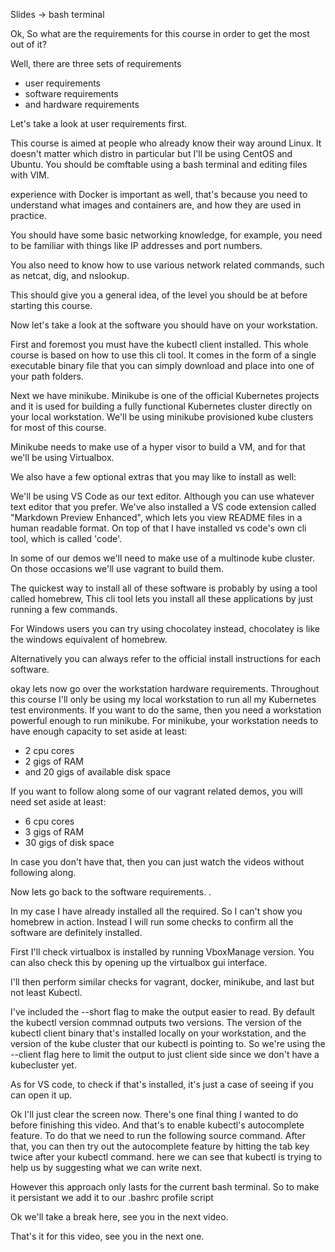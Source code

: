 Slides -> bash terminal


Ok, So what are the requirements for this course in order to get the most out of it?


Well, there are three sets of requirements


 - user requirements
 - software requirements
 - and hardware requirements

Let's take a look at user requirements first.

This course is aimed at people who already know their way around Linux. It doesn't matter which distro in particular but I'll be using CentOS and Ubuntu. You should be comftable using a bash terminal and editing files with VIM.


experience with Docker is important as well, that's because you need to understand what images and containers are, and how they are used in practice.


You should have some basic networking knowledge, for example, you need to be familiar with things like IP addresses and port numbers.

You also need to know how to use various network related commands, such as netcat, dig, and nslookup.


This should give you a general idea, of the level you should be at before starting this course.



Now let's take a look at the software you should have on your workstation.

First and foremost you must have the kubectl client installed. This whole course is based on how to use this cli tool. It comes in the form of a single executable binary file that you can simply download and place into one of your path folders.

Next we have minikube. Minikube is one of the official Kubernetes projects and it is used for building a fully functional Kubernetes cluster directly on your local workstation. We'll be using minikube provisioned kube clusters for most of this course.

Minikube needs to make use of a hyper visor to build a VM, and for that we'll be using Virtualbox.

We also have a few optional extras that you may like to install as well:

We'll be using VS Code as our text editor.
Although you can use whatever text editor that you prefer.
We've also installed a VS code extension called
"Markdown Preview Enhanced",
 which lets you view README files in a human readable format.
 On top of that I have installed vs code's own cli tool, which is called 'code'.

In some of our demos we'll need to make use of a multinode kube cluster. On those occasions we'll use vagrant to build them.





The quickest way to install all of these software is probably by using a tool called homebrew, This cli tool lets you install all these applications by just running a few commands.


For Windows users you can try using chocolatey instead, chocolatey is like the windows equivalent of homebrew.

Alternatively you can always refer to the official install instructions for each software.


okay lets now go over the workstation hardware requirements. Throughout this course I'll only be using my local workstation to run all my Kubernetes test environments. If you want to do the same, then you need a workstation powerful enough to run minikube. For minikube, your workstation needs to have enough capacity to set aside at least:

- 2 cpu cores
- 2 gigs of RAM
- and 20 gigs of available disk space

If you want to follow along some of our vagrant related demos, you will need set aside at least:

- 6 cpu cores
- 3 gigs of RAM
- 30 gigs of disk space

In case you don't have that, then you can just watch the videos without following along.



Now lets go back to the software requirements. .

In my case I have already installed all the required. So I can't show you homebrew in action. Instead I will run some checks to confirm all the software are definitely installed.

First I'll check virtualbox is installed by running VboxManage version. You can also check this by opening up the virtualbox gui interface.

I'll then perform similar checks for vagrant, docker, minikube, and last but not least Kubectl.

I've included the --short flag to make the output easier to read. By default the kubectl version commnad outputs two versions. The version of the kubectl client binary that's installed locally on your workstation, and the version of the kube cluster that our kubectl is pointing to. So we're using the --client flag here to limit the output to just client side since we don't have a kubecluster yet.

As for VS code, to check if that's installed, it's just a case of seeing if you can open it up.

Ok I'll just clear the screen now. There's one final thing I wanted to do before finishing this video. And that's to enable kubectl's autocomplete feature. To do that we need to run the following source command. After that, you can then try out the autocomplete feature by hitting the tab key twice after your kubectl command. here we can see that kubectl is trying to help us by suggesting what we can write next.

However this approach only lasts for the current bash terminal. So to make it persistant we add it to our .bashrc profile script


Ok we'll take a break here, see you in the next video.




























That's it for this video, see you in the next one.